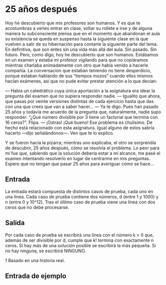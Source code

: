 # 25 años después

Hoy he descubierto que mis profesores son humanos. Y es que te acostumbras a verles entrar en clase, soltar su rollete e irse y de alguna manera tu subconsciente piensa que en el momento que abandonan el aula su existencia se queda en suspenso hasta la siguiente clase en la que vuelven a salir de su hibernación para contarte la siguiente parte del tema. En definitiva, que son entes sin una vida más allá del aula. Sin pasado. Sin futuro. Pero, como digo, hoy he descubierto que son humanos. Estábamos en un examen y estaba mi profesor vigilando para que no copiáramos mientras charlaba animadamente con otro que había venido a hacerle compañía. La conversación que estaban teniendo no tiene desperdicio, porque estaban hablando de sus “tiempos mozos” cuando ellos mismos hacían exámenes, así que no pude evitar prestar atención a lo que decían:

— Había un catedrático cuya única aportación a la asignatura era idear la pregunta del examen que no supiera responder nadie.
— Igualito que ahora, que pasas por veinte versiones distintas de cada ejercicio hasta que das con una que crees que van a saber hacer…
— Ya te digo. Pues han pasado 25 años y todavía me acuerdo de la pregunta que, naturalmente, nadie supo responder: “¿Qué número divisible por 3 tiene un factorial que termina con 16 ceros?”. Flipa.
— ¡Ostras! ¡Qué bueno! Ese problema es chulísimo. De hecho está relacionado con esta asignatura. Igual alguno de estos sabría hacerlo —dijo señalándonos—. Ven que te lo explico.

Y se fueron hacia la pizarra; mientras uno explicaba, el otro se sorprendía de descubrir, 25 años después, cómo se resolvía el problema. Lo peor para mí fue que, sabiendo que la solución debería estar a mi alcance, me pasé el examen intentando resolverlo en lugar de centrarme en mis preguntas. Espero que no tengan que pasar 25 años para averiguar cómo se hace…

## Entrada

La entrada estará compuesta de distintos casos de prueba, cada uno en una línea. Cada caso de prueba contiene dos números, d (entre 1 y 1000) y n (entre 0 y 10^12). Tras el último caso de prueba viene una línea con dos ceros que no debe procesarse.

## Salida

Por cada caso de prueba se escribirá una línea con el número k > 0 que, además de ser divisible por d, cumple que k! termina con exactamente n ceros. Si hay más de una solución posible se escribirá la más pequeña. Si no hay ninguna, se escribirá NINGUNO.

1 Basado en una historia real.

## Entrada de ejemplo
